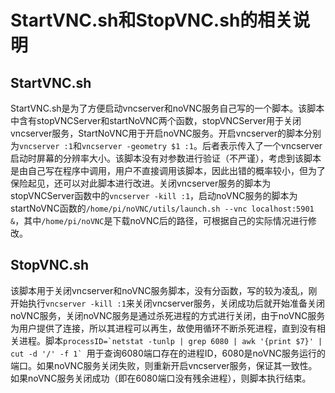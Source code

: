 # StartVNC.sh和StopVNC.sh的相关说明

## StartVNC.sh

StartVNC.sh是为了方便启动vncserver和noVNC服务自己写的一个脚本。该脚本中含有stopVNCServer和startNoVNC两个函数，stopVNCServer用于关闭vncserver服务，StartNoVNC用于开启noVNC服务。开启vncserver的脚本分别为```vncserver :1```和```vncserver -geometry $1 :1```。后者表示传入了一个vncserver启动时屏幕的分辨率大小。该脚本没有对参数进行验证（不严谨），考虑到该脚本是由自己写在程序中调用，用户不直接调用该脚本，因此出错的概率较小，但为了保险起见，还可以对此脚本进行改进。关闭vncserver服务的脚本为stopVNCServer函数中的```vncserver -kill :1```，启动noVNC服务的脚本为startNoVNC函数的```/home/pi/noVNC/utils/launch.sh --vnc localhost:5901 &```，其中```/home/pi/noVNC```是下载noVNC后的路径，可根据自己的实际情况进行修改。

## StopVNC.sh

该脚本用于关闭vncserver和noVNC服务脚本，没有分函数，写的较为凌乱，刚开始执行```vncserver -kill :1```来关闭vncserver服务，关闭成功后就开始准备关闭noVNC服务，关闭noVNC服务是通过杀死进程的方式进行关闭，由于noVNC服务为用户提供了连接，所以其进程可以再生，故使用循环不断杀死进程，直到没有相关进程。脚本```processID=`netstat -tunlp | grep 6080 | awk '{print $7}' | cut -d '/' -f 1` ```用于查询6080端口存在的进程ID，6080是noVNC服务运行的端口。如果noVNC服务关闭失败，则重新开启vncserver服务，保证其一致性。如果noVNC服务关闭成功（即在6080端口没有残余进程），则脚本执行结束。